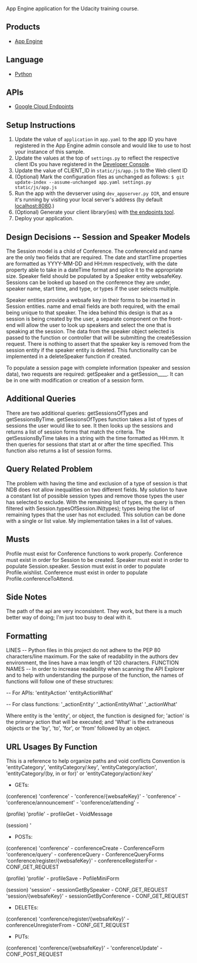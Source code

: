 App Engine application for the Udacity training course.

## Products
- [App Engine][1]

## Language
- [Python][2]

## APIs
- [Google Cloud Endpoints][3]

## Setup Instructions
1. Update the value of `application` in `app.yaml` to the app ID you
   have registered in the App Engine admin console and would like to use to host
   your instance of this sample.
1. Update the values at the top of `settings.py` to
   reflect the respective client IDs you have registered in the
   [Developer Console][4].
1. Update the value of CLIENT_ID in `static/js/app.js` to the Web client ID
1. (Optional) Mark the configuration files as unchanged as follows:
   `$ git update-index --assume-unchanged app.yaml settings.py static/js/app.js`
1. Run the app with the devserver using `dev_appserver.py DIR`, and ensure it's running by visiting your local server's address (by default [localhost:8080][5].)
1. (Optional) Generate your client library(ies) with [the endpoints tool][6].
1. Deploy your application.


[1]: https://developers.google.com/appengine
[2]: http://python.org
[3]: https://developers.google.com/appengine/docs/python/endpoints/
[4]: https://console.developers.google.com/
[5]: https://localhost:8080/
[6]: https://developers.google.com/appengine/docs/python/endpoints/endpoints_tool

## Design Decisions -- Session and Speaker Models
The Session model is a child of Conference. 
The conferenceId and name are the only two fields that are required. 
The date and startTime properties are formatted as YYYY-MM-DD and HH:mm respectively, with the date property able to take in a dateTime format and splice it to the appropriate size.
Speaker field should be populated by a Speaker entity websafeKey.
Sessions can be looked up based on the conference they are under, speaker name, start time, and type, or types if the user selects multiple. 
 
Speaker entities provide a websafe key in their forms to be inserted in Session entities. 
name and email fields are both required, with the email being unique to that speaker. 
The idea behind this design is that as a session is being created by the user, a separate component on the front-end will allow the user to look up speakers and select the one that is speaking at the session.
The data from the speaker object selected is passed to the function or controller that will be submitting the createSession request.
There is nothing to assert that the speaker key is removed from the session entity if the speaker entity is deleted.
This functionality can be implemented in a deleteSpeaker function if created.

To populate a session page with complete information (speaker and session data), two requests are required:
getSpeaker and a getSession____. It can be in one with modification or creation of a session form.
 
## Additional Queries
There are two additional queries: getSessionsOfTypes and getSessionsByTime. 
getSessionsOfTypes function takes a list of types of sessions the user would like to see.
It then looks up the sessions and returns a list of session forms that match the criteria.
The getSessionsByTime takes in a string with the time formatted as HH:mm.
It then queries for sessions that start at or after the time specified. 
This function also returns a list of session forms.

## Query Related Problem
The problem with having the time and exclusion of a type of session is that NDB does not allow inequalities on two different fields.
My solution to have a constant list of possible session types and remove those types the user has selected to exclude.
With the remaining list of types, the query is then filtered with Session.typesOfSession.IN(types); types being the list of remaining types that the user has not excluded.
This solution can be done with a single or list value. My implementation takes in a list of values.

## Musts
Profile must exist for Conference functions to work properly.
Conference must exist in order for Session to be created.
Speaker must exist in order to populate Session.speaker.
Session must exist in order to populate Profile.wishlist.
Conference must exist in order to populate Profile.conferenceToAttend.

## Side Notes
The path of the api are very inconsistent. 
They work, but there is a much better way of doing; I'm just too busy to deal with it.


## Formatting
LINES --
Python files in this project do not adhere to the PEP 80 characters/line
maximum. For the sake of readability in the authors dev environment, the lines 
have a max length of 120 characters.
FUNCTION NAMES --
In order to increase readability when scanning the API Explorer and to 
help with understanding the purpose of the function, the names of functions will 
follow one of these structures: 

-- For APIs:
 'entityAction'
 'entityActionWhat'

-- For class functions:
 '_actionEntity'
 '_actionEntityWhat'
 '_actionWhat'
 
Where entity is the 'entity', or object, the function is designed for; 
'action' is the primary action that will be executed; 
and 'What' is the extraneous objects or the 'by', 'to', 'for', or 'from' followed by an object.



## URL Usages By Function
This is a reference to help organize paths and void conflicts
Convention is 'entityCategory', 'entityCategory/:key', 
'entityCategory/action', 'entityCategory/(by, in or for)' or 'entityCategory/action/:key'



- GETs:

(conference)
'conference' - 
'conference/{websafeKey}' - 
'conference' - 
'conference/announcement' - 
'conference/attending' - 

(profile)
'profile' - profileGet - VoidMessage

(session)
'



- POSTs:

(conference)
'conference' - conferenceCreate - ConferenceForm
'conference/query' - conferenceQuery - ConferenceQueryForms
'conference/register/{websafeKey}' - conferenceRegisterFor - CONF_GET_REQUEST

(profile)
'profile' - profileSave - PofileMiniForm

(session)
'session' - sessionGetBySpeaker - CONF_GET_REQUEST
'session/{websafeKey}' - sessionGetByConference - CONF_GET_REQUEST



- DELETEs:

(conference)
'conference/register/{websafeKey}' - conferenceUnregisterFrom - CONF_GET_REQUEST


- PUTs:

(conference)
'conference/{websafeKey}' - 'conferenceUpdate' - CONF_POST_REQUEST























